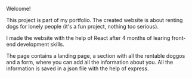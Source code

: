 Welcome!

This project is part of my portfolio. The created website is about renting dogs for lonely people (it's a fun project, nothing too serious).

I made the website with the help of React after 4 months of learing front-end development skills.

The page contains a landing page, a section with all the rentable doggos and a form, where you can add all the information about you. All the information is saved in a json file with the help of express.
